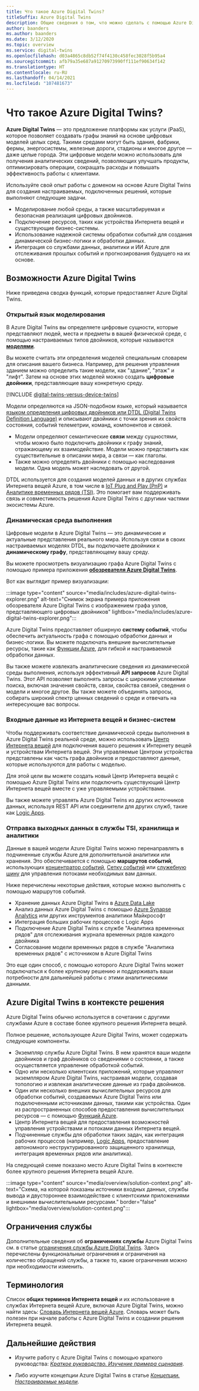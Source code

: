 ```yaml
---
title: Что такое Azure Digital Twins?
titleSuffix: Azure Digital Twins
description: Общие сведения о том, что можно сделать с помощью Azure Digital Twins.
author: baanders
ms.author: baanders
ms.date: 3/12/2020
ms.topic: overview
ms.service: digital-twins
ms.openlocfilehash: d03a4865c8db52f74f4130c458fec3028f5b95a4
ms.sourcegitcommit: afb79a35e687a91270973990ff111ef90634f142
ms.translationtype: HT
ms.contentlocale: ru-RU
ms.lasthandoff: 04/14/2021
ms.locfileid: "107481673"
---
```

# <a name="what-is-azure-digital-twins"></a>Что такое Azure Digital Twins?

**Azure Digital Twins** — это предложение платформы как услуги (PaaS), которое позволяет создавать графы знаний на основе цифровых моделей целых сред. Такими средами могут быть здания, фабрики, фермы, энергосистемы, железные дороги, стадионы и многое другое — даже целые города. Эти цифровые модели можно использовать для получения аналитических сведений, позволяющих улучшать продукты, оптимизировать операции, сокращать расходы и повышать эффективность работы с клиентами.

Используйте свой опыт работы с доменом на основе Azure Digital Twins для создания настраиваемых, подключенных решений, которые выполняют следующие задачи.
* Моделирование любой среды, а также масштабируемая и безопасная реализация цифровых двойников.
* Подключение ресурсов, таких как устройства Интернета вещей и существующие бизнес-системы.
* Использование надежной системы обработки событий для создания динамической бизнес-логики и обработки данных.
* Интеграция со службами данных, аналитики и ИИ Azure для отслеживания прошлых событий и прогнозирования будущего на их основе.

## <a name="azure-digital-twins-capabilities"></a>Возможности Azure Digital Twins

Ниже приведена сводка функций, которые предоставляет Azure Digital Twins.

### <a name="open-modeling-language"></a>Открытый язык моделирования

В Azure Digital Twins вы определяете цифровые сущности, которые представляют людей, места и предметы в вашей физической среде, с помощью настраиваемых типов двойников, которые называются [**моделями**](concepts-models.md). 

Вы можете считать эти определения моделей специальным словарем для описания вашего бизнеса. Например, для решения управления зданием можно определить такие модели, как "здание", "этаж" и "лифт". Затем на основе этих моделей можно создать **цифровые двойники**, представляющие вашу конкретную среду.

[!INCLUDE [digital-twins-versus-device-twins](../../includes/digital-twins-versus-device-twins.md)]

Модели определяются на JSON-подобном языке, который называется [языком определения цифровых двойников или DTDL (Digital Twins Definition Language)](https://github.com/Azure/opendigitaltwins-dtdl/blob/master/DTDL/v2/dtdlv2.md) и описывают двойники с точки зрения их свойств состояния, событий телеметрии, команд, компонентов и связей.
* Модели определяют семантические **связи** между сущностями, чтобы можно было подключить двойники к графу знаний, отражающему их взаимодействие. Модели можно представить как существительные в описании мира, а связи — как глаголы.
* Также можно определять двойники с помощью наследования модели. Одна модель может наследовать от другой.

DTDL используется для создания моделей данных и в других службах Интернета вещей Azure, в том числе в [IoT Plug and Play (PnP)](../iot-pnp/overview-iot-plug-and-play.md) и [Аналитике временных рядов (TSI)](../time-series-insights/overview-what-is-tsi.md). Это помогает вам поддерживать связь и совместимость решения Azure Digital Twins с другими частями экосистемы Azure.

### <a name="live-execution-environment"></a>Динамическая среда выполнения

Цифровые модели в Azure Digital Twins — это динамические и актуальные представления реального мира. Используя связи в своих настраиваемых моделях DTDL, вы подключаете двойники к **динамическому графу**, представляющему вашу среду.

Вы можете просмотреть визуализацию графа Azure Digital Twins с помощью примера приложения [**обозревателя Azure Digital Twins**](/samples/azure-samples/digital-twins-explorer/digital-twins-explorer/).

Вот как выглядит пример визуализации:

:::image type="content" source="media/includes/azure-digital-twins-explorer.png" alt-text="Снимок экрана примера приложения обозревателя Azure Digital Twins с изображением графа узлов, представляющего цифровых двойников" lightbox="media/includes/azure-digital-twins-explorer.png":::

Azure Digital Twins предоставляет обширную **систему событий**, чтобы обеспечить актуальность графа с помощью обработки данных и бизнес-логики. Вы можете подключать внешние вычислительные ресурсы, такие как [Функции Azure](../azure-functions/functions-overview.md), для гибкой и настраиваемой обработки данных.

Вы также можете извлекать аналитические сведения из динамической среды выполнения, используя эффективный **API запросов** Azure Digital Twins. Этот API позволяет выполнять запросы с широкими условиями поиска, включая значения свойств, связи, свойства связей, сведения о модели и многое другое. Вы также можете объединять запросы, собирать широкий спектр ценных сведений о среде и отвечать на интересующие вас вопросы.

### <a name="input-from-iot-and-business-systems"></a>Входные данные из Интернета вещей и бизнес-систем

Чтобы поддерживать соответствие динамической среды выполнения в Azure Digital Twins реальной среде, можно использовать [Центр Интернета вещей](../iot-hub/about-iot-hub.md) для подключения вашего решения к Интернету вещей и устройствам Интернета вещей. Эти управляемые Центром устройства представлены как часть графа двойников и предоставляют данные, которые используются для работы с моделью.

Для этой цели вы можете создать новый Центр Интернета вещей с помощью Azure Digital Twins или подключить существующий Центр Интернета вещей вместе с уже управляемыми устройствами.

Вы также можете управлять Azure Digital Twins из других источников данных, используя REST API или соединители для других служб, такие как [Logic Apps](../logic-apps/logic-apps-overview.md).

### <a name="output-to-tsi-storage-and-analytics"></a>Отправка выходных данных в службы TSI, хранилища и аналитики

Данные в вашей модели Azure Digital Twins можно перенаправлять в подчиненные службы Azure для дополнительной аналитики или хранения. Это обеспечивается с помощью **маршрутов событий**, использующих [концентратор событий](../event-hubs/event-hubs-about.md), [Сетку событий](../event-grid/overview.md) или [служебную шину](../service-bus-messaging/service-bus-messaging-overview.md) для управления потоками необходимых вам данных.

Ниже перечислены некоторые действия, которые можно выполнять с помощью маршрутов событий.
* Хранение данных Azure Digital Twins в [Azure Data Lake](../storage/blobs/data-lake-storage-introduction.md)
* Анализ данных Azure Digital Twins с помощью [Azure Synapse Analytics](../synapse-analytics/sql-data-warehouse/sql-data-warehouse-overview-what-is.md) или других инструментов аналитики Майкрософт
* Интеграция больших рабочих процессов с Logic Apps
* Подключение Azure Digital Twins к службе "Аналитика временных рядов" для отслеживания журнала временных рядов каждого двойника
* Согласование модели временных рядов в службе "Аналитика временных рядов" с источником в Azure Digital Twins

Это еще один способ, с помощью которого Azure Digital Twins может подключаться к более крупному решению и поддерживать ваши потребности для дальнейшей работы с этими аналитическими данными.

## <a name="azure-digital-twins-in-a-solution-context"></a>Azure Digital Twins в контексте решения

Azure Digital Twins обычно используется в сочетании с другими службами Azure в составе более крупного решения Интернета вещей. 

Полное решение, использующее Azure Digital Twins, может содержать следующие компоненты.
* Экземпляр службы Azure Digital Twins. В нем хранятся ваши модели двойников и граф двойников со сведениями о состоянии, а также осуществляется управление обработкой событий.
* Одно или несколько клиентских приложений, которые управляют экземпляром Azure Digital Twins, настраивая модели, создавая топологию и извлекая аналитические данные из графа двойников.
* Один или несколько внешних вычислительных ресурсов для обработки событий, создаваемых Azure Digital Twins или подключенными источниками данных, такими как устройства. Один из распространенных способов предоставления вычислительных ресурсов — с помощью [Функций Azure](../azure-functions/functions-overview.md).
* Центр Интернета вещей для предоставления возможностей управления устройствами и потоками данных Интернета вещей.
* Подчиненные службы для обработки таких задач, как интеграция рабочих процессов (например, [Logic Apps](../logic-apps/logic-apps-overview.md), предоставление автономного неструктурированного защищенного хранилища, интеграция временных рядов или аналитика).

На следующей схеме показано место Azure Digital Twins в контексте более крупного решения Интернета вещей Azure.

:::image type="content" source="media/overview/solution-context.png" alt-text="Схема, на которой показаны источники входных данных, службы вывода и двустороннее взаимодействие с клиентскими приложениями и внешними вычислительными ресурсами." border="false" lightbox="media/overview/solution-context.png":::

## <a name="service-limits"></a>Ограничения службы

Дополнительные сведения об **ограничениях службы** Azure Digital Twins см. в статье [ограничения службы Azure Digital Twins](reference-service-limits.md). Здесь перечислены функциональные ограничения и ограничения на количество обращений службы, а также то, какие ограничения можно при необходимости изменить.

## <a name="terminology"></a>Терминология

Список **общих терминов Интернета вещей** и их использование в службах Интернета вещей Azure, включая Azure Digital Twins, можно найти здесь: [Словарь Интернета вещей Azure](../iot-fundamentals/iot-glossary.md?toc=/azure/digital-twins/toc.json&bc=/azure/digital-twins/breadcrumb/toc.json). Словарь может быть полезен при начале работы с Azure Digital Twins и создании решения Интернета вещей.

## <a name="next-steps"></a>Дальнейшие действия

* Изучите работу с Azure Digital Twins с помощью краткого руководства: [*Краткое руководство. Изучение примера сценария*](quickstart-azure-digital-twins-explorer.md).

* Либо изучите концепции Azure Digital Twins в статье [*Концепции. Настраиваемые модели*](concepts-models.md).